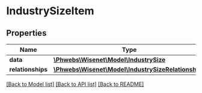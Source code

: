 # IndustrySizeItem

## Properties
Name | Type | Description | Notes
------------ | ------------- | ------------- | -------------
**data** | [**\Phwebs\Wisenet\Model\IndustrySize**](IndustrySize.md) |  | [optional] 
**relationships** | [**\Phwebs\Wisenet\Model\IndustrySizeRelationships**](IndustrySizeRelationships.md) |  | [optional] 

[[Back to Model list]](../../README.md#documentation-for-models) [[Back to API list]](../../README.md#documentation-for-api-endpoints) [[Back to README]](../../README.md)

